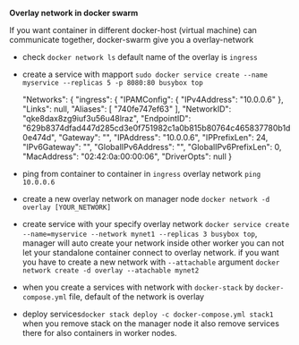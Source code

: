 **Overlay network in docker swarm**

If you want container in different docker-host (virtual machine) can communicate together, docker-swarm give you a overlay-network

- check `docker network ls` default name of the overlay is `ingress`

- create a service with mapport `sudo docker service create --name myservice --replicas 5 -p 8080:80 busybox top`


	"Networks": {
                "ingress": {
                    "IPAMConfig": {
                        "IPv4Address": "10.0.0.6"
                    },
                    "Links": null,
                    "Aliases": [
                        "740fe747ef63"
                    ],
                    "NetworkID": "qke8dax8zg9iuf3u56u48lraz",
                    "EndpointID": "629b8374dfad447d285cd3e0f751982c1a0b815b80764c465837780b1d0e474d",
                    "Gateway": "",
                    "IPAddress": "10.0.0.6",
                    "IPPrefixLen": 24,
                    "IPv6Gateway": "",
                    "GlobalIPv6Address": "",
                    "GlobalIPv6PrefixLen": 0,
                    "MacAddress": "02:42:0a:00:00:06",
                    "DriverOpts": null
                }
	
- ping from container to container in `ingress` overlay network `ping 10.0.0.6`
- create a new overlay network on manager node `docker network -d overlay [YOUR_NETWORK]`
- create service with your specify overlay network `docker service create --name=myservice --network mynet1 --replicas 3 busybox top`, manager will auto create your network inside other worker
 you can not let your standalone container connect to  overlay network. if you want you have to create a new network with `--attachable` argument  `docker network create -d overlay --atachable mynet2`
- when you create a services with network with `docker-stack` by `docker-compose.yml` file, default of the network is overlay 
- deploy services`docker stack deploy -c docker-compose.yml stack1`
when you remove stack on the manager node it also remove services there for also containers in worker nodes. 